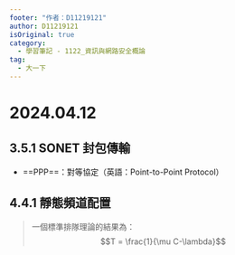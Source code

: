 ```yaml
---
footer: "作者：D11219121"
author: D11219121
isOriginal: true
category:
  - 學習筆記 - 1122_資訊與網路安全概論
tag:
  - 大一下
---
```


# 2024.04.12

## 3.5.1 SONET 封包傳輸

- ==PPP==：對等協定（英語：Point-to-Point Protocol）

## 4.4.1 靜態頻道配置

> 一個標準排隊理論的結果為：
> $$T = \frac{1}{\mu C-\lambda}$$
